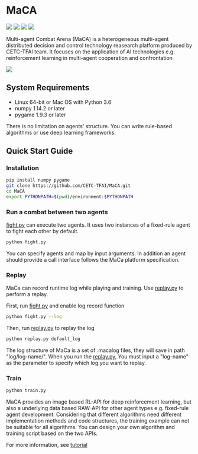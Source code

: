 # MaCA
![](https://img.shields.io/badge/language-python-green.svg)
![](https://img.shields.io/badge/platform-linux-green.svg)
![](https://img.shields.io/badge/platform-mac-green.svg)
![](https://img.shields.io/badge/stability-experimental-green.svg)

Multi-agent Combat Arena (MaCA) is a heterogeneous multi-agent distributed decision and control technology reasearch platform produced by CETC-TFAI team. It focuses on the application of AI technologies e.g. reinforcement learning in multi-agent cooperation and confrontation

![](https://leonfg.github.io/maca/resource/maca.gif)

## System Requirements
- Linux 64-bit or Mac OS with Python 3.6
- numpy 1.14.2 or later
- pygame 1.9.3 or later

There is no limitation on agents' structure. You can write rule-based algorithms or use deep learning frameworks.
## Quick Start Guide
### Installation
```bash
pip install numpy pygame
git clone https://github.com/CETC-TFAI/MaCA.git
cd MaCA
export PYTHONPATH=$(pwd)/environment:$PYTHONPATH
```
### Run a combat between two agents
[fight.py](fight.py) can execute two agents. It uses two instances of a fixed-rule agent to fight each other by default.
```bash
python fight.py
```
You can specify agents and map by input arguments. In addition an agent should provide a call interface follows the MaCa platform specification.
### Replay
MaCa can record runtime log while playing and training. Use [replay.py](replay.py) to perform a replay.

First, run [fight.py](fight.py) and enable log record function
```bash
python fight.py --log
```
Then, run [replay.py](replay.py) to replay the log
```bash
python replay.py default_log
```
The log structure of MaCa is a set of .macalog files, they will save in path "log/log-name/".
When you run the [replay.py](replay.py), You must input a "log-name" as the parameter to specify which log you want to replay.
### Train
```bash
python train.py
```
MaCA provides an image based RL-API for deep reinforcement learning, but also a underlying data based RAW-API for other agent types e.g. fixed-rule agent development. Considering that different algorithms need different implementation methods and code structures, the training example can not be suitable for all algorithms. You can design your own algorithm and training script based on the two APIs.



For more information, see [tutorial](/doc/tutorial.md)